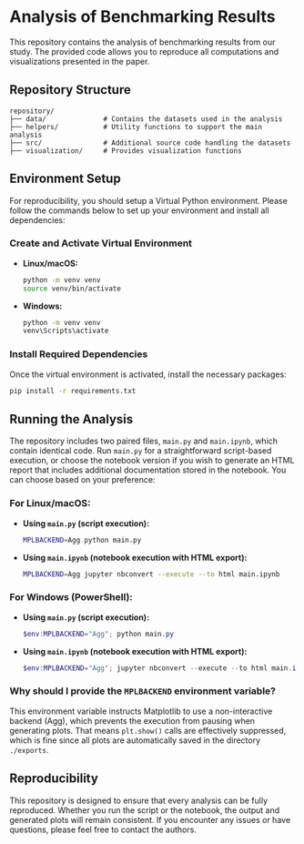 # Analysis of Benchmarking Results

This repository contains the analysis of benchmarking results from our study. The provided code allows you to reproduce all computations and visualizations presented in the paper.

## Repository Structure
```
repository/
├── data/              # Contains the datasets used in the analysis
├── helpers/           # Utility functions to support the main analysis
├── src/               # Additional source code handling the datasets
├── visualization/     # Provides visualization functions

```

## Environment Setup

For reproducibility, you should setup a Virtual Python environment. Please follow the commands below to set up your environment and install all dependencies:

### Create and Activate Virtual Environment

- **Linux/macOS:**
  ```bash
  python -m venv venv
  source venv/bin/activate
  ```

- **Windows:**
  ```bash
  python -m venv venv
  venv\Scripts\activate
  ```

### Install Required Dependencies

Once the virtual environment is activated, install the necessary packages:
```bash
pip install -r requirements.txt
```

## Running the Analysis

The repository includes two paired files, `main.py` and `main.ipynb`, which contain identical code. Run `main.py` for a straightforward script-based execution, or choose the notebook version if you wish to generate an HTML report that includes additional documentation stored in the notebook. You can choose based on your preference:

### For Linux/macOS:

- **Using `main.py` (script execution):**
  ```bash
  MPLBACKEND=Agg python main.py
  ```

- **Using `main.ipynb` (notebook execution with HTML export):**
  ```bash
  MPLBACKEND=Agg jupyter nbconvert --execute --to html main.ipynb
  ```

### For Windows (PowerShell):

- **Using `main.py` (script execution):**
  ```powershell
  $env:MPLBACKEND="Agg"; python main.py
  ```

- **Using `main.ipynb` (notebook execution with HTML export):**
  ```powershell
  $env:MPLBACKEND="Agg"; jupyter nbconvert --execute --to html main.ipynb
  ```

### Why should I provide the `MPLBACKEND` environment variable?
 
This environment variable instructs Matplotlib to use a non-interactive backend (Agg), which prevents the execution from pausing when generating plots. That means `plt.show()` calls are effectively suppressed, which is fine since all plots are automatically saved in the directory `./exports`.


## Reproducibility

This repository is designed to ensure that every analysis can be fully reproduced. Whether you run the script or the notebook, the output and generated plots will remain consistent. If you encounter any issues or have questions, please feel free to contact the authors.

